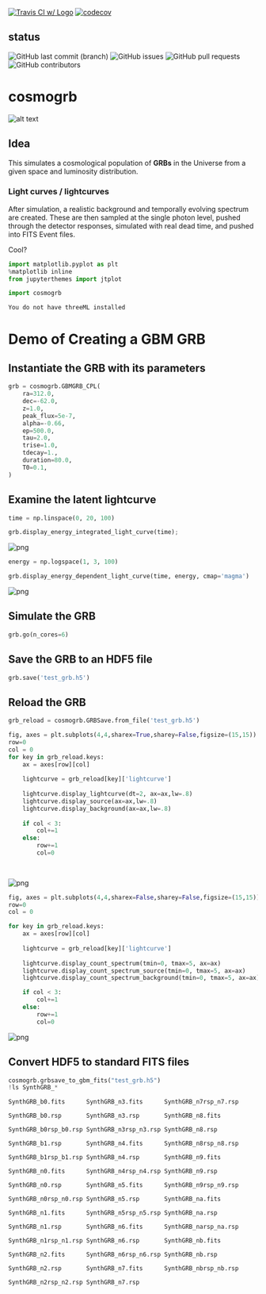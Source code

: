 [![Travis CI w/ Logo](https://img.shields.io/travis/grburgess/cosmogrb/master.svg?logo=travis)](https://travis-ci.org/grburgess/cosmogrb)
[![codecov](https://codecov.io/gh/grburgess/cosmogrb/branch/master/graph/badge.svg)](https://codecov.io/gh/grburgess/cosmogrb)
## status
![GitHub last commit (branch)](https://img.shields.io/github/last-commit/grburgess/cosmogrb/master?style=for-the-badge)
![GitHub issues](https://img.shields.io/github/issues/grburgess/cosmogrb?style=for-the-badge)
![GitHub pull requests](https://img.shields.io/github/issues-pr/grburgess/cosmogrb?style=for-the-badge)
![GitHub contributors](https://img.shields.io/github/contributors/grburgess/cosmogrb?style=for-the-badge)

# cosmogrb
![alt text](https://raw.githubusercontent.com/grburgess/cosmogrb/master/logo.png)
## Idea
This simulates a cosmological population of **GRBs** in the Universe from a given space and luminosity distribution.

### Light curves / lightcurves

After simulation, a realistic background and temporally evolving spectrum are created. These are then sampled at the single photon level, pushed through the detector responses, simulated with real dead time, and pushed into FITS Event files. 

Cool?

```python
import matplotlib.pyplot as plt
%matplotlib inline
from jupyterthemes import jtplot

import cosmogrb
```

    You do not have threeML installed


# Demo of Creating a GBM GRB

## Instantiate the GRB with its parameters


```python
grb = cosmogrb.GBMGRB_CPL(
    ra=312.0,
    dec=-62.0,
    z=1.0,
    peak_flux=5e-7,
    alpha=-0.66,
    ep=500.0,
    tau=2.0,
    trise=1.0,
    tdecay=1.,
    duration=80.0,
    T0=0.1,
)
```

## Examine the latent lightcurve


```python
time = np.linspace(0, 20, 100)

grb.display_energy_integrated_light_curve(time);


```


![png](demo_files/demo_5_0.png)



```python
energy = np.logspace(1, 3, 100)

grb.display_energy_dependent_light_curve(time, energy, cmap='magma')
```


![png](demo_files/demo_6_0.png)


## Simulate the GRB 


```python
grb.go(n_cores=6)
```

## Save the GRB to an HDF5 file


```python
grb.save('test_grb.h5')
```

## Reload the GRB


```python
grb_reload = cosmogrb.GRBSave.from_file('test_grb.h5')
```


```python
fig, axes = plt.subplots(4,4,sharex=True,sharey=False,figsize=(15,15))
row=0
col = 0
for key in grb_reload.keys:
    ax = axes[row][col]
    
    lightcurve = grb_reload[key]['lightcurve']
    
    lightcurve.display_lightcurve(dt=2, ax=ax,lw=.8)
    lightcurve.display_source(ax=ax,lw=.8)
    lightcurve.display_background(ax=ax,lw=.8)
    
    if col < 3:
        col+=1
    else:
        row+=1
        col=0
    
    
```


![png](demo_files/demo_13_0.png)



```python
fig, axes = plt.subplots(4,4,sharex=False,sharey=False,figsize=(15,15))
row=0
col = 0

for key in grb_reload.keys:
    ax = axes[row][col]
    
    lightcurve = grb_reload[key]['lightcurve']
    
    lightcurve.display_count_spectrum(tmin=0, tmax=5, ax=ax)
    lightcurve.display_count_spectrum_source(tmin=0, tmax=5, ax=ax)
    lightcurve.display_count_spectrum_background(tmin=0, tmax=5, ax=ax)

    if col < 3:
        col+=1
    else:
        row+=1
        col=0
```


![png](demo_files/demo_14_0.png)


## Convert HDF5 to standard FITS files 


```python
cosmogrb.grbsave_to_gbm_fits("test_grb.h5")
!ls SynthGRB_*
```

    SynthGRB_b0.fits      SynthGRB_n3.fits      SynthGRB_n7rsp_n7.rsp

    SynthGRB_b0.rsp       SynthGRB_n3.rsp       SynthGRB_n8.fits

    SynthGRB_b0rsp_b0.rsp SynthGRB_n3rsp_n3.rsp SynthGRB_n8.rsp

    SynthGRB_b1.rsp       SynthGRB_n4.fits      SynthGRB_n8rsp_n8.rsp

    SynthGRB_b1rsp_b1.rsp SynthGRB_n4.rsp       SynthGRB_n9.fits

    SynthGRB_n0.fits      SynthGRB_n4rsp_n4.rsp SynthGRB_n9.rsp

    SynthGRB_n0.rsp       SynthGRB_n5.fits      SynthGRB_n9rsp_n9.rsp

    SynthGRB_n0rsp_n0.rsp SynthGRB_n5.rsp       SynthGRB_na.fits

    SynthGRB_n1.fits      SynthGRB_n5rsp_n5.rsp SynthGRB_na.rsp

    SynthGRB_n1.rsp       SynthGRB_n6.fits      SynthGRB_narsp_na.rsp

    SynthGRB_n1rsp_n1.rsp SynthGRB_n6.rsp       SynthGRB_nb.fits

    SynthGRB_n2.fits      SynthGRB_n6rsp_n6.rsp SynthGRB_nb.rsp

    SynthGRB_n2.rsp       SynthGRB_n7.fits      SynthGRB_nbrsp_nb.rsp

    SynthGRB_n2rsp_n2.rsp SynthGRB_n7.rsp




```python

```
